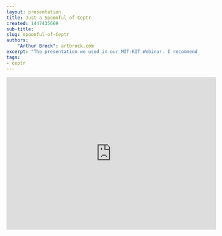 ```yaml
---
layout: presentation
title: Just a Spoonful of Ceptr
created: 1447435669
sub-title:
slug: spoonful-of-Ceptr
authors:
    "Arthur Brock": artbrock.com
excerpt: "The presentation we used in our MIT-KIT Webinar. I recommend you watch that video to get voice narration about how this all works."
tags:
- ceptr
---
```

<iframe id="iframe_container" frameborder="0" webkitallowfullscreen="" mozallowfullscreen="" allowfullscreen="" width="550" height="400" src="https://prezi.com/embed/y_7109dt0gzj/?bgcolor=ffffff&amp;lock_to_path=1&amp;autoplay=0&amp;autohide_ctrls=0&amp;landing_data=bHVZZmNaNDBIWnNjdEVENDRhZDFNZGNIUE43MHdLNWpsdFJLb2ZHanI0a2FXb0hHUWs5QUoreUFnQUljUm9RWmZBPT0&amp;landing_sign=RehtQ-qppUH3LsvtYvYr8VfzH21u7tXOj74zGAfvLvY"></iframe>
